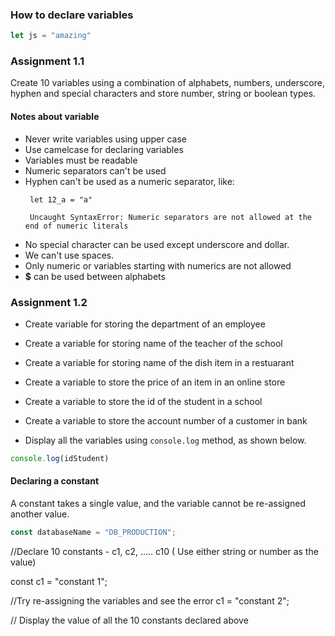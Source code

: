 ### How to declare variables

```js
let js = "amazing"
```

### Assignment 1.1
Create 10 variables using a combination of alphabets, numbers, underscore, hyphen and special characters and store number, string or boolean types.


#### Notes about variable
 - Never write variables using upper case
 - Use camelcase for declaring variables
 - Variables must be readable
 - Numeric separators can't be used
 - Hyphen can't be used as a numeric separator, like: 
    ```
     let 12_a = "a"

     Uncaught SyntaxError: Numeric separators are not allowed at the end of numeric literals
    ```
 - No special character can be used except underscore and dollar.
 - We can't use spaces. 
 - Only numeric or variables starting with numerics are not allowed
 - **$** can be used between alphabets 

 
### Assignment 1.2

- Create variable for storing the department of an employee

- Create a variable for storing name of the teacher of the school

- Create a variable for storing name of the dish item in a restuarant

- Create a variable to store the price of an item in 
an online store

- Create a variable to store the id of the student in a school

- Create a variable to store the account number of a customer in bank

- Display all the variables using `console.log` method, as shown below.

```js
console.log(idStudent)
```

#### Declaring a constant

A constant takes a single value, and the variable cannot be re-assigned another value.

```js
const databaseName = "DB_PRODUCTION";
```
//Declare 10 constants - c1, c2, ..... c10 ( Use either string or number as the value)

const c1 = "constant 1";

//Try re-assigning the variables and see the error
c1 = "constant 2";

// Display the value of all the 10 constants declared above

